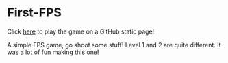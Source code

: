 # First-FPS
Click [here](https://jt5519.github.io/First-FPS/index.html) to play the game on a GitHub static page!

A simple FPS game, go shoot some stuff!
Level 1 and 2 are quite different. It was a lot of fun making this one!


